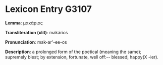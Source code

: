 # Lexicon Entry G3107

**Lemma**: μακάριος

**Transliteration (xlit)**: makários

**Pronunciation**: mak-ar'-ee-os

**Description**:
a prolonged form of the poetical  (meaning the same); supremely blest; by extension, fortunate, well off:-- blessed, happy(X -ier).
